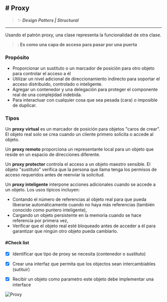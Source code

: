 ## \# Proxy 
>:sparkles: ***Design Patters | Structural***
---
Usando el patrón proxy, una clase representa la funcionalidad de otra clase.
>: **Es como una capa de acceso para pasar por una puerta**

### Propósito

- Proporcionar un sustituto o un marcador de posición para otro objeto para controlar el acceso a él
- Utilizar un nivel adicional de direccionamiento indirecto para soportar el acceso distribuido, controlado o inteligente.
- Agregar un contenedor y una delegación para proteger el componente real de una complejidad indebida.
- Para interactuar con cualquier cosa que sea pesada (cara) o imposible de duplicar.

### Tipos 

Un **proxy virtual** es un marcador de posición para objetos "caros de crear". El objeto real solo se crea cuando un cliente primero solicita o accede al objeto.

Un **proxy remoto** proporciona un representante local para un objeto que reside en un espacio de direcciones diferente.

Un **proxy protector** controla el acceso a un objeto maestro sensible. El objeto "sustituto" verifica que la persona que llama tenga los permisos de acceso requeridos antes de reenviar la solicitud.

Un **proxy inteligente** interpone acciones adicionales cuando se accede a un objeto. Los usos típicos incluyen:

+ Contando el número de referencias al objeto real para que pueda liberarse automáticamente cuando no haya más referencias (también conocido como puntero inteligente),
+ Cargando un objeto persistente en la memoria cuando se hace referencia por primera vez,
+ Verificar que el objeto real esté bloqueado antes de acceder a él para garantizar que ningún otro objeto pueda cambiarlo.

#### \#Check list

- [x] Identificar que tipo de proxy se necesita (contenedor o sustituto)
- [x] Crear una interfaz que permita que los objectos sean intercambiables (sutituir)
- [x] Recibir un objeto como parametro este objeto debe implementar una interface


![Proxy](https://designpatternsphp.readthedocs.io/en/latest/_images/uml33.png)